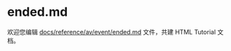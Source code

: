 ended.md
===

欢迎您编辑 <a target="__blank" href="https://github.com/jaywcjlove/html-tutorial/blob/master/docs/reference/av/event/ended.md">docs/reference/av/event/ended.md</a> 文件，共建 HTML Tutorial 文档。